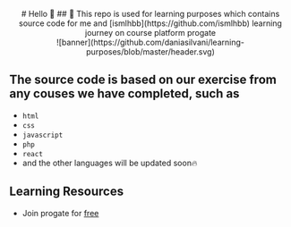 <p align="center">
# Hello 👋
## 🚀 This repo is used for learning purposes which contains source code for me and [ismlhbb](https://github.com/ismlhbb) learning journey on course platform progate </br>
![banner](https://github.com/daniasilvani/learning-purposes/blob/master/header.svg)

## The source code is based on our exercise from any couses we have completed, such as 
- `html` 
- `css`
- `javascript` 
- `php` 
- `react`
-  and the other languages will be updated soon🔥

## Learning Resources
* Join progate for [free](http://progate.com)
</p>
